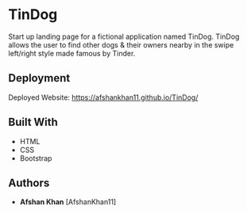 # TinDog

Start up landing page for a fictional application named TinDog. TinDog allows the user to find other dogs & their owners nearby in the swipe left/right style made famous by Tinder.

## Deployment

Deployed Website: https://afshankhan11.github.io/TinDog/


## Built With

  * HTML
  * CSS
  * Bootstrap

## Authors

  - **Afshan Khan**
    [AfshanKhan11]

